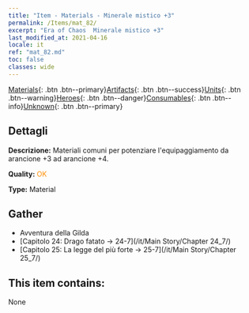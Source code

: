```yaml
---
title: "Item - Materials - Minerale mistico +3"
permalink: /Items/mat_82/
excerpt: "Era of Chaos  Minerale mistico +3"
last_modified_at: 2021-04-16
locale: it
ref: "mat_82.md"
toc: false
classes: wide
---
```

 [Materials](/it/Items/){: .btn .btn--primary}[Artifacts](/it/Items/Artifacts/){: .btn .btn--success}[Units](/it/Items/Units/){: .btn .btn--warning}[Heroes](/it/Items/Heroes/){: .btn .btn--danger}[Consumables](/it/Items/Consumables/){: .btn .btn--info}[Unknown](/it/Items/Unknown/){: .btn .btn--primary}

## Dettagli
 **Descrizione:** Materiali comuni per potenziare l'equipaggiamento da arancione +3 ad arancione +4.

 **Quality:** <span style="color: #FF8C00">OK</span>

 **Type:** Material

## Gather

*    Avventura della Gilda 
*    [Capitolo 24: Drago fatato -> 24-7](/it/Main Story/Chapter 24_7/) 
*    [Capitolo 25: La legge del più forte -> 25-7](/it/Main Story/Chapter 25_7/) 

## This item contains:

  None

